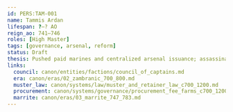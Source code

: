 ```yaml
---
id: PERS:TAM-001
name: Tammis Ardan
lifespan: ?–? AO
reign_ao: 741–746
roles: [High Master]
tags: [governance, arsenal, reform]
status: Draft
thesis: Pushed paid marines and centralized arsenal issuance; assassinated in a palace plot linked to captain houses.
links:
  council: canon/entities/factions/council_of_captains.md
  era: canon/eras/02_zambranic_700_800.md
  muster_law: canon/systems/law/muster_and_retainer_law_c700_1200.md
  procurement: canon/systems/governance/procurement_fee_farms_c700_1200.md
  marrite: canon/eras/03_marrite_747_783.md
---
```

